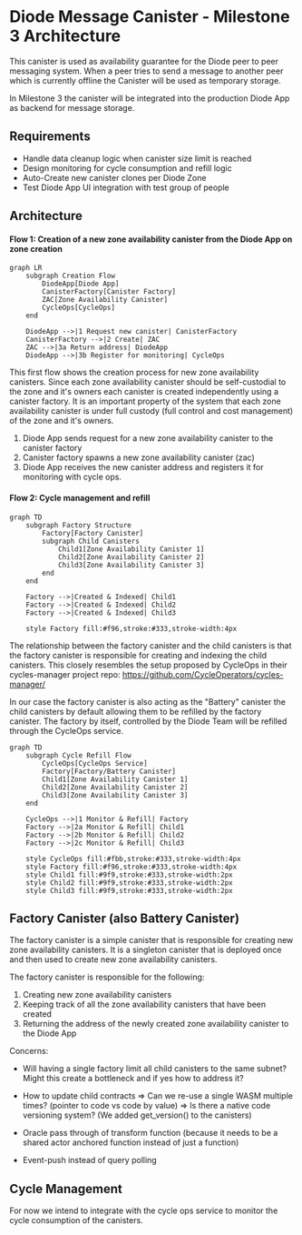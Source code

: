 # Diode Message Canister - Milestone 3 Architecture

This canister is used as availability guarantee for the Diode peer to peer messaging system. When a peer tries to send a message to another peer which is currently offline the Canister will be used as temporary storage.

In Milestone 3 the canister will be integrated into the production Diode App as backend for message storage.

## Requirements

- Handle data cleanup logic when canister size limit is reached
- Design monitoring for cycle consumption and refill logic
- Auto-Create new canister clones per Diode Zone
- Test Diode App UI integration with test group of people

## Architecture

#### Flow 1: Creation of a new zone availability canister from the Diode App on zone creation

```mermaid
graph LR
    subgraph Creation Flow
        DiodeApp[Diode App]
        CanisterFactory[Canister Factory]
        ZAC[Zone Availability Canister]
        CycleOps[CycleOps]
    end

    DiodeApp -->|1 Request new canister| CanisterFactory
    CanisterFactory -->|2 Create| ZAC
    ZAC -->|3a Return address| DiodeApp
    DiodeApp -->|3b Register for monitoring| CycleOps
```

This first flow shows the creation process for new zone availability canisters. Since each zone availability canister should be self-custodial to the zone and it's owners each canister is created independently using a canister factory. It is an important property of the system that each zone availability canister is under full custody (full control and cost management) of the zone and it's owners.

1. Diode App sends request for a new zone availability canister to the canister factory
2. Canister factory spawns a new zone availability canister (zac)
3. Diode App receives the new canister address and registers it for monitoring with cycle ops.

#### Flow 2: Cycle management and refill


```mermaid
graph TD
    subgraph Factory Structure
        Factory[Factory Canister]
        subgraph Child Canisters
            Child1[Zone Availability Canister 1]
            Child2[Zone Availability Canister 2]
            Child3[Zone Availability Canister 3]
        end
    end

    Factory -->|Created & Indexed| Child1
    Factory -->|Created & Indexed| Child2
    Factory -->|Created & Indexed| Child3

    style Factory fill:#f96,stroke:#333,stroke-width:4px
```

The relationship between the factory canister and the child canisters is that the factory canister is responsible for creating and indexing the child canisters. This closely resembles the setup proposed by CycleOps in their cycles-manager project repo: https://github.com/CycleOperators/cycles-manager/

In our case the factory canister is also acting as the "Battery" canister the child canisters by default allowing them to be refilled by the factory canister. The factory by itself, controlled by the Diode Team will be refilled through the CycleOps service.

```mermaid
graph TD
    subgraph Cycle Refill Flow
        CycleOps[CycleOps Service]
        Factory[Factory/Battery Canister]
        Child1[Zone Availability Canister 1]
        Child2[Zone Availability Canister 2]
        Child3[Zone Availability Canister 3]
    end

    CycleOps -->|1 Monitor & Refill| Factory
    Factory -->|2a Monitor & Refill| Child1
    Factory -->|2b Monitor & Refill| Child2
    Factory -->|2c Monitor & Refill| Child3

    style CycleOps fill:#fbb,stroke:#333,stroke-width:4px
    style Factory fill:#f96,stroke:#333,stroke-width:4px
    style Child1 fill:#9f9,stroke:#333,stroke-width:2px
    style Child2 fill:#9f9,stroke:#333,stroke-width:2px
    style Child3 fill:#9f9,stroke:#333,stroke-width:2px
```

## Factory Canister (also Battery Canister)

The factory canister is a simple canister that is responsible for creating new zone availability canisters. It is a singleton canister that is deployed once and then used to create new zone availability canisters.

The factory canister is responsible for the following:

1. Creating new zone availability canisters
2. Keeping track of all the zone availability canisters that have been created
3. Returning the address of the newly created zone availability canister to the Diode App

Concerns:

- Will having a single factory limit all child canisters to the same subnet? Might this create a bottleneck and if yes how to address it?
- How to update child contracts
    => Can we re-use a single WASM multiple times? (pointer to code vs code by value)
    => Is there a native code versioning system? (We added get_version() to the canisters)

- Oracle pass through of transform function (because it needs to be a shared actor anchored function instead of just a function)
- Event-push instead of query polling

## Cycle Management

For now we intend to integrate with the cycle ops service to monitor the cycle consumption of the canisters.
